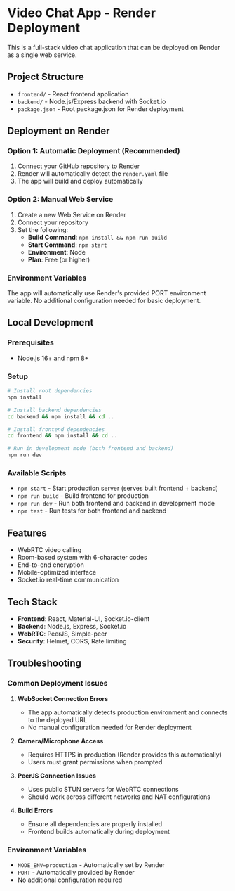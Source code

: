 # Video Chat App - Render Deployment

This is a full-stack video chat application that can be deployed on Render as a single web service.

## Project Structure
- `frontend/` - React frontend application
- `backend/` - Node.js/Express backend with Socket.io
- `package.json` - Root package.json for Render deployment

## Deployment on Render

### Option 1: Automatic Deployment (Recommended)
1. Connect your GitHub repository to Render
2. Render will automatically detect the `render.yaml` file
3. The app will build and deploy automatically

### Option 2: Manual Web Service
1. Create a new Web Service on Render
2. Connect your repository
3. Set the following:
   - **Build Command**: `npm install && npm run build`
   - **Start Command**: `npm start`
   - **Environment**: Node
   - **Plan**: Free (or higher)

### Environment Variables
The app will automatically use Render's provided PORT environment variable. No additional configuration needed for basic deployment.

## Local Development

### Prerequisites
- Node.js 16+ and npm 8+

### Setup
```bash
# Install root dependencies
npm install

# Install backend dependencies
cd backend && npm install && cd ..

# Install frontend dependencies  
cd frontend && npm install && cd ..

# Run in development mode (both frontend and backend)
npm run dev
```

### Available Scripts
- `npm start` - Start production server (serves built frontend + backend)
- `npm run build` - Build frontend for production
- `npm run dev` - Run both frontend and backend in development mode
- `npm test` - Run tests for both frontend and backend

## Features
- WebRTC video calling
- Room-based system with 6-character codes
- End-to-end encryption
- Mobile-optimized interface
- Socket.io real-time communication

## Tech Stack
- **Frontend**: React, Material-UI, Socket.io-client
- **Backend**: Node.js, Express, Socket.io
- **WebRTC**: PeerJS, Simple-peer
- **Security**: Helmet, CORS, Rate limiting

## Troubleshooting

### Common Deployment Issues

1. **WebSocket Connection Errors**
   - The app automatically detects production environment and connects to the deployed URL
   - No manual configuration needed for Render deployment

2. **Camera/Microphone Access**
   - Requires HTTPS in production (Render provides this automatically)
   - Users must grant permissions when prompted

3. **PeerJS Connection Issues**
   - Uses public STUN servers for WebRTC connections
   - Should work across different networks and NAT configurations

4. **Build Errors**
   - Ensure all dependencies are properly installed
   - Frontend builds automatically during deployment

### Environment Variables
- `NODE_ENV=production` - Automatically set by Render
- `PORT` - Automatically provided by Render
- No additional configuration required